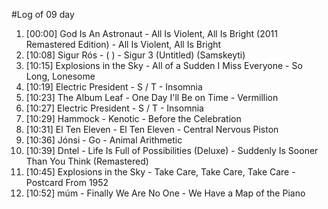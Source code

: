 #Log of 09 day

1. [00:00] God Is An Astronaut - All Is Violent, All Is Bright (2011 Remastered Edition) - All Is Violent, All Is Bright
1. [10:08] Sigur Rós - ( ) - Sigur 3  (Untitled) (Samskeyti)
1. [10:15] Explosions in the Sky - All of a Sudden I Miss Everyone - So Long, Lonesome
1. [10:19] Electric President - S / T - Insomnia
1. [10:23] The Album Leaf - One Day I'll Be on Time - Vermillion
1. [10:27] Electric President - S / T - Insomnia
1. [10:29] Hammock - Kenotic - Before the Celebration
1. [10:31] El Ten Eleven - El Ten Eleven - Central Nervous Piston
1. [10:36] Jónsi - Go - Animal Arithmetic
1. [10:39] Dntel - Life Is Full of Possibilities (Deluxe) - Suddenly Is Sooner Than You Think (Remastered)
1. [10:45] Explosions in the Sky - Take Care, Take Care, Take Care - Postcard From 1952
1. [10:52] múm - Finally We Are No One - We Have a Map of the Piano
